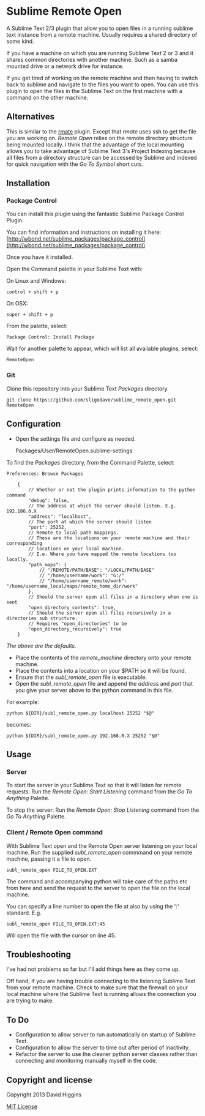 Sublime Remote Open
===================

A Sublime Text 2/3 plugin that allow you to open files in a running sublime text instance from a remote machine.
Usually requires a shared directory of some kind.

If you have a machine on which you are running Sublime Text 2 or 3 and it shares common directories with another machine.
Such as a samba mounted drive or a network drive for instance.

If you get tired of working on the remote machine and then having to switch back to sublime and navigate to the files you want to open. You can use this plugin to open the files in the Sublime Text on the first machine with a command on the other machine.

## Alternatives

This is similar to the [rmate](http://canadian-fury.com/2012/06/26/using-textmate-2-s-rmate-with-sublime-text-2/) plugin. Except that *rmate* uses ssh to get the file you are working on. *Remote Open* relies on the remote directory structure being mounted locally. I think that the advantage of the local mounting allows you to take advantage of Sublime Text 3's Project Indexing because all files from a directory structure can be accessed by Sublime and indexed for quick navigation with the *Go To Symbol* short cuts.

## Installation

### Package Control

You can install this plugin using the fantastic Sublime Package Control Plugin.

You can find information and instructions on installing it here:
[http://wbond.net/sublime_packages/package_control](http://wbond.net/sublime_packages/package_control)

Once you have it installed.

Open the Command palette in your Sublime Text with:

On Linux and Windows:

    control + shift + p

On OSX:

    super + shift + p

From the palette, select:

    Package Control: Install Package

Wait for another palette to appear, which will list all available plugins, select:

    RemoteOpen


### Git

Clone this repository into your Sublime Text *Packages* directory.

    git clone https://github.com/sligodave/sublime_remote_open.git RemoteOpen

## Configuration

* Open the settings file and configure as needed.

    Packages/User/RemoteOpen.sublime-settings

To find the *Packages* directory, from the Command Palette, select:

    Preferences: Browse Packages

```
	{
		// Whether or not the plugin prints information to the python command
		"debug": false,
		// The address at which the server should listen. E.g. 192.186.0.X
		"address": "localhost",
		// The port at which the server should listen
		"port": 25252,
		// Remote to local path mappings.
		// These are the locations on your remote machine and their corresponding
		// locations on your local machine.
		// I.e. Where you have mapped the remote locations too locally.
		"path_maps": {
			// "/REMOTE/PATH/BASE": "/LOCAL/PATH/BASE"
			// "/home/username/work": "G:/"
			// "/home/username_remote/work": "/home/username_local/maps/remote_home_dir/work"
		},
		// Should the server open all files in a directory when one is sent
		"open_directory_contents": true,
		// Should the server open all files recursively in a directories sub structure.
		// Requires "open_directories" to be
		"open_directory_recursively": true
	}
```

_The above are the defaults._

* Place the contents of the *remote_machine* directory onto your remote machine.
* Place the contents into a location on your $PATH so it will be found.
* Ensure that the *subl_remote_open* file is executable.
* Open the *subl_remote_open* file and append the *address* and *port* that you give your server above to the python command in this file.

For example:

    python ${DIR}/subl_remote_open.py localhost 25252 "$@"

becomes:

    python ${DIR}/subl_remote_open.py 192.168.0.X 25252 "$@"

## Usage

### Server

To start the server in your Sublime Text so that it will listen for remote requests:
Run the *Remote Open: Start Listening* command from the *Go To Anything* Palette.

To stop the server:
Run the *Remote Open: Stop Listening* command from the *Go To Anything* Palette.

### Client / Remote Open command

With Sublime Text open and the Remote Open server listening on your local machine.
Run the supplied *subl_remote_open* commmand on your remote machine, passing it a file to open.

    subl_remote_open FILE_TO_OPEN.EXT

The command and accompanying python will take care of the paths etc from here and
send the request to the server to open the file on the local machine.

You can specify a line number to open the file at also by using the ':' standard.
E.g.

    subl_remote_open FILE_TO_OPEN.EXT:45

Will open the file with the cursor on line 45.

## Troubleshooting

I've had not problems so far but I'll add things here as they come up.

Off hand, if you are having trouble connecting to the listening Sublime Text from your remote machine. Check to make sure that the firewall on your local machine where the Sublime Text is running allows the connection you are trying to make.

## To Do

* Configuration to allow server to run automatically on startup of Sublime Text.
* Configuration to allow the server to time out after period of inactivity.
* Refactor the server to use the cleaner python server classes rather than connecting and monitoring manually myself in the code.

## Copyright and license
Copyright 2013 David Higgins

[MIT License](LICENSE-MIT)







